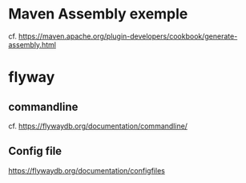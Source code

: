 # Maven Assembly exemple
cf. https://maven.apache.org/plugin-developers/cookbook/generate-assembly.html

# flyway
## commandline
cf. https://flywaydb.org/documentation/commandline/

## Config file
https://flywaydb.org/documentation/configfiles
